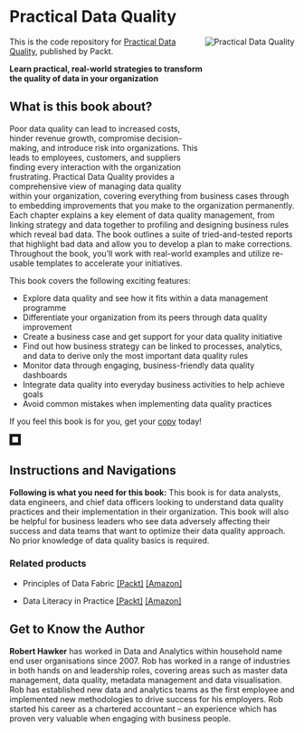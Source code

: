 # Practical Data Quality

<a href="https://www.packtpub.com/product/practical-data-quality/9781804610787"><img src="https://content.packt.com/B19258/cover_image_small.jpg" alt="Practical Data Quality" height="256px" align="right"></a>

This is the code repository for [Practical Data Quality](https://www.packtpub.com/product/practical-data-quality/9781804610787), published by Packt.

**Learn practical, real-world strategies to transform the quality of data in your organization**

## What is this book about?
Poor data quality can lead to increased costs, hinder revenue growth, compromise decision-making, and introduce risk into organizations. This leads to employees, customers, and suppliers finding every interaction with the organization frustrating.
Practical Data Quality provides a comprehensive view of managing data quality within your organization, covering everything from business cases through to embedding improvements that you make to the organization permanently. Each chapter explains a key element of data quality management, from linking strategy and data together to profiling and designing business rules which reveal bad data. The book outlines a suite of tried-and-tested reports that highlight bad data and allow you to develop a plan to make corrections. Throughout the book, you’ll work with real-world examples and utilize re-usable templates to accelerate your initiatives.

This book covers the following exciting features: 
* Explore data quality and see how it fits within a data management programme
* Differentiate your organization from its peers through data quality improvement
* Create a business case and get support for your data quality initiative
* Find out how business strategy can be linked to processes, analytics, and data to derive only the most important data quality rules
* Monitor data through engaging, business-friendly data quality dashboards
* Integrate data quality into everyday business activities to help achieve goals
* Avoid common mistakes when implementing data quality practices
  
If you feel this book is for you, get your [copy](https://www.amazon.com/dp/180461078X) today!

<a href="https://www.packtpub.com/?utm_source=github&utm_medium=banner&utm_campaign=GitHubBanner"><img src="https://raw.githubusercontent.com/PacktPublishing/GitHub/master/GitHub.png" alt="https://www.packtpub.com/" border="5" /></a>

## Instructions and Navigations

**Following is what you need for this book:**
This book is for data analysts, data engineers, and chief data officers looking to understand data quality practices and their implementation in their organization. This book will also be helpful for business leaders who see data adversely affecting their success and data teams that want to optimize their data quality approach. No prior knowledge of data quality basics is required.	

### Related products <Other books you may enjoy>
* Principles of Data Fabric [[Packt]](https://www.packtpub.com/product/principles-of-data-fabric/9781804615225) [[Amazon]](https://www.amazon.com/dp/1804615226)

* Data Literacy in Practice [[Packt]](https://www.packtpub.com/product/data-literacy-in-practice/9781803246758) [[Amazon]](https://www.amazon.com/dp/1803246758)

## Get to Know the Author
**Robert Hawker** has worked in Data and Analytics within household name end user organisations since 2007. Rob has worked in a range of industries in both hands on and leadership roles, covering areas such as master data management, data quality, metadata management and data visualisation. Rob has established new data and analytics teams as the first employee and implemented new methodologies to drive success for his employers. Rob started his career as a chartered accountant – an experience which has proven very valuable when engaging with business people.


